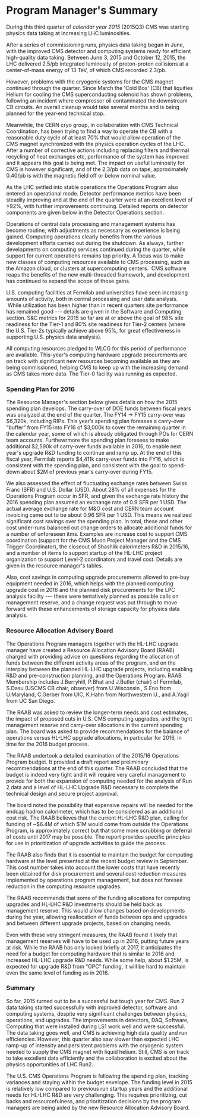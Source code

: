 
# Program Manager's Summary

During this third quarter of *calendar year 2015* (2015Q3) CMS was starting physics data taking at increasing LHC luminosities. 

After a series of commissioning runs, physics data taking began in June, with the improved CMS detector and computing systems ready for efficient high-quality data taking. Between June 3, 2015 and October 12, 2015, the LHC delivered 2.5/pb integrated luminosity of proton-proton collisions at a center-of-mass energy of 13 TeV, of which CMS recorded 2.3/pb. 

However, problems with the cryogenic systems for the CMS magnet continued through the quarter. Since March the 'Cold Box' (CB) that liquifies Helium for cooling the CMS superconducting solenoid has shown problems, following an incident where compressor oil contaminated the downstream CB circuits. An overall cleanup would take several months and is being planned for the year-end technical stop. 

Meanwhile, the CERN cryo group, in collaboration with CMS Technical Coordination, has been trying to find a way to operate the CB with a reasonable duty cycle of at least 70% that would allow operation of the CMS magnet synchronized with the physics operation cycles of the LHC.  After a number of corrective actions including replacing filters and thermal recycling of heat exchanges etc, performance of the system has improved and it appears this goal is being met. The impact on useful luminosity for CMS is however significant, and of the 2.3/pb data on tape, approximately 0.40/pb is with the magnetic field off or below  nominal value.

As the LHC settled into stable operations the Operations Program also entered an operational mode. Detector performance metrics have been steadily improving and at the end of the quarter were at an excellent level of >92%, with further improvements continuing. Detailed reports on detector components are given below in the Detector Operations section. 

Operations of central data processing and management systems has become routine, with adjustments as necessary as experience is being gained. Computing operations clearly benefits from the various development efforts carried out during the shutdown. As always, further developments on computing services continued during the quarter, while support for current operations remains top priority. A focus was to make new classes of computing resources available to CMS processing, such as the Amazon cloud, or clusters at supercomputing centers.  CMS software reaps the benefits of the new multi-threaded framework, and development has continued to expand the scope of those gains.  

U.S. computing facilities at Fermilab and universities have seen increasing amounts of activity, both in central processing and user data analysis.  While utilization has been higher than in recent quarters site performance has remained good --- details are given in the Software and Computing section. S&C metrics for 2015 so far are at or above the goal of 98% site readiness for the Tier-1 and 80% site readiness for Tier-2 centers (where the U.S. Tier-2s typically achieve above 95%, for great effectiveness in supporting U.S. physics data analysis).

All computing resources pledged to WLCG for this period of performance are available. This-year's computing hardware upgrade procurements are on track with significant new resources becoming available as they are being commissioned, helping CMS to keep up with the increasing demand as CMS takes more data. The Tier-0 facility was running as expected.

### Spending Plan for 2016

The Resource Manager's section below gives details on how the 2015 spending plan develops. The carry-over of DOE funds between fiscal years was analyzed at the end of the quarter. The FY14 $\to$ FY15 carry-over was $6,320k, including RIPs. This year’s spending plan foresees a carry-over “buffer” from FY15 into FY16 of $3,000k to cover the remaining quarter in the calendar year, some of which is already obligated through POs for CERN team accounts. Furthewrmore the spending plan foresees to make additional $2,590k of carry-over funds available in 2016, to enable next year's upgrade R&D funding to continue and ramp up. At the end of this fiscal year, Fermilab reports $4,411k carry-over funds into FY16, which is consistent with the spending plan, and consistent with the goal to spend-down about $2M of previous year's carry-over during FY15. 

We also assessed the effect of fluctuating exchange rates between Swiss Franc (SFR) and U.S. Dollar (USD). About 28% of all expenses for the Operations Program occur in SFR, and given the exchange rate history the 2016 spending plan assumed an exchange rate of 0.9 SFR per 1 USD. The actual average exchange rate for M&O cost and CERN team account invoicing came out to be about 0.96 SFR per 1 USD. This means we realized significant cost savings over the spending plan. In total, these and other cost under-runs balanced out change orders to allocate additional funds for a number of unforeseen itms. Examples are increase cost to support CMS coordination (support for the CMS Muon Project Manager and the CMS Trigger Coordinator), the closeout of Shashlik calorimeters R&D in 2015/16, and a number of items to support startup of the HL-LHC project organization to support Level-2 coordinators and travel cost. Details are given in the resource manager's tables. 

Also, cost savings in computing upgrade procurements allowed to pre-buy equipment needed in 2016, which helps with the planned computing upgrade cost in 2016 and the planned disk procurements for the LPC analysis facility --- these were tentatively planned as possible calls on management reserve, and a change request was put through to move forward with these enhancements of storage capacity for physics data analysis. 


### Resource Allocation Advisory Board

The Operations Program managers together with the HL-LHC upgrade manager have created a Resource Allocation Advisory Board (RAAB) charged with providing advice on questions regarding the allocation of funds between the different activity areas of the program, and on the interplay between the planned HL-LHC upgrade projects, including enabling R&D and pre-construction planning, and the Operations Program. RAAB Membership includes J.Berryhill, P.Bhat and J.Butler (chair) of Fermilab, S.Dasu (USCMS CB chair, observer) from U.Wisconsin , S.Eno from U.Maryland, C.Gerber from UIC, K.Hahn from Northwestern U., and A.Yagil from UC San Diego.

The RAAB was asked to review the longer-term needs and cost estimates, the impact of proposed cuts in U.S. CMS computing upgrades, and the tight management reserve and carry-over allocations in the current spending plan. The board was asked to provide recommendations for the balance of operations versus HL-LHC upgrade allocations, in particular for 2016, in time for the 2016 budget process. 

The RAAB undertook a detailed examination of the 2015/16 Operations Program budget. It provided a draft report and preliminary recommendations at the end of this quarter. The RAAB concluded that the budget is indeed very tight and it will require very careful management to provide for both the expansion of computing needed for the analysis of Run 2 data and a level of HL-LHC Upgrade R&D necessary to complete the technical design and secure project approval.

The board noted the possibility that expensive repairs will be needed for the endcap hadron calorimeter, which has to be considered as an additional cost risk. The RAAB believes that the current HL-LHC R&D plan, calling for funding of ~$6.4M of which $1M would come from outside the Operations Program, is approximately correct but that some more scrubbing or deferral of costs until 2017 may be possible. The report provides specific principles for use in prioritization of upgrade activities to guide the process. 

The RAAB also finds that it is essential to maintain the budget for computing hardware at the level presented at the recent budget review in September. This cost number takes into account the lower costs that have recently been obtained for disk procurement and several cost reduction measures implemented by operations program management, but does not foresee reduction in the computing resource upgrades.
 
The RAAB recommends that some of the funding allocations for computing upgrades and HL-LHC R&D investments should be held back as management reserve. This would allow changes based on developments during the year, allowing reallocation of funds between ops and upgrades and between different upgrade projects, based on changing needs.

Even with these very stringent measures, the RAAB found it likely that management reserves will have to be used up in 2016, putting future years at risk. While the RAAB has only looked briefly at 2017, it anticipates the need for a budget for computing hardware that is similar to 2016 and increased HL-LHC upgrade R&D needs. While some help, about $1.25M, is expected for upgrade R&D from “OPC” funding, it will be hard to maintain even the same level of funding as in 2016.

### Summary

So far, 2015 turned out to be a successful but tough year for CMS. Run 2 data taking started successfully with improved detector, software and computing systems, despite very significant challenges between physics, operations, and upgrades.  The improvements in detectors, DAQ, Software, Computing that were installed during LS1 work well and were successful. The data taking goes well, and CMS is achieving high data quality and run efficiencies. However, this quarter also saw slower than expected LHC ramp-up of intensity and persistent problems with the cryogenic system needed to supply the CMS magnet with liquid helium. Still, CMS is on track to take excellent data efficiently and the collaboration is excited about the physics opportunities of LHC Run2.

The U.S. CMS Operations Program is following the spending plan, tracking variances and staying within the budget envelope. The funding level in 2015 is relatively low compared to previous run startup years and the additional needs for HL-LHC R&D are very challenging. This requires prioritizing, cut backs and resourcefulness, and prioritization decisions by the program managers are being aided by the new Resource Allocation Advisory Board.

